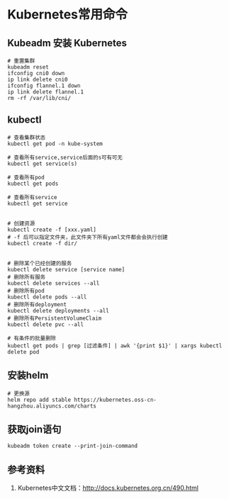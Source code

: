 # Kubernetes常用命令

## Kubeadm 安装 Kubernetes
```
# 重置集群
kubeadm reset
ifconfig cni0 down
ip link delete cni0
ifconfig flannel.1 down
ip link delete flannel.1
rm -rf /var/lib/cni/
```


## kubectl
```shell
# 查看集群状态
kubectl get pod -n kube-system

# 查看所有service,service后面的s可有可无
kubectl get service(s)

# 查看所有pod
kubectl get pods

# 查看所有service
kubectl get service


# 创建资源
kubectl create -f [xxx.yaml]
# -f 后可以指定文件夹，此文件夹下所有yaml文件都会会执行创建
kubectl create -f dir/


# 删除某个已经创建的服务
kubectl delete service [service name]
# 删除所有服务
kubectl delete services --all
# 删除所有pod
kubectl delete pods --all
# 删除所有deployment
kubectl delete deployments --all
# 删除所有PersistentVolumeClaim
kubectl delete pvc --all

# 有条件的批量删除
kubectl get pods | grep [过滤条件] | awk '{print $1}' | xargs kubectl delete pod

```


## 安装helm
```
# 更换源
helm repo add stable https://kubernetes.oss-cn-hangzhou.aliyuncs.com/charts

```

## 获取join语句

```shell
kubeadm token create --print-join-command
```



## 参考资料

1. Kubernetes中文文档：http://docs.kubernetes.org.cn/490.html
